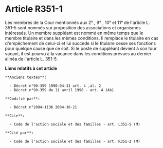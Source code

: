 # Article R351-1

Les membres de la Cour mentionnés aux 2° , 9° , 10° et 11° de l'article L. 351-5 sont nommés sur proposition des associations
et organismes intéressés. Un membre suppléant est nommé en même temps que le membre titulaire et dans les mêmes conditions.
Il remplace le titulaire en cas d'empêchement de celui-ci et lui succède si le titulaire cesse ses fonctions pour quelque
cause que ce soit. Si le poste de suppléant devient à son tour vacant, il est pourvu à la vacance dans les conditions prévues
au dernier alinéa de l'article L. 351-5.

**Liens relatifs à cet article**

	**Anciens textes**:

	  - Décret n°90-359 1990-04-11 art. 4 ,al. 2
	  - Décret n°90-359 du 11 avril 1990 - art. 4 (Ab)

	**Codifié par**:

	  - Décret n°2004-1136 2004-10-21

	**Cite**:

	  - Code de l'action sociale et des familles - art. L351-5 (M)

	**Cité par**:

	  - Code de l'action sociale et des familles - art. R351-2 (M)
